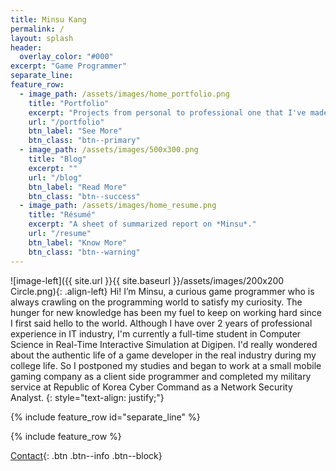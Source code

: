```yaml
---
title: Minsu Kang
permalink: /
layout: splash
header:
  overlay_color: "#000"
excerpt: "Game Programmer"
separate_line:
feature_row:
  - image_path: /assets/images/home_portfolio.png
    title: "Portfolio"
    excerpt: "Projects from personal to professional one that I've made and participated."
    url: "/portfolio"
    btn_label: "See More"
    btn_class: "btn--primary"
  - image_path: /assets/images/500x300.png
    title: "Blog"
    excerpt: ""
    url: "/blog"
    btn_label: "Read More"
    btn_class: "btn--success"
  - image_path: /assets/images/home_resume.png
    title: "Résumé"
    excerpt: "A sheet of summarized report on *Minsu*."
    url: "/resume"
    btn_label: "Know More"
    btn_class: "btn--warning"
---
```


![image-left]({{ site.url }}{{ site.baseurl }}/assets/images/200x200 Circle.png){: .align-left} Hi! I’m Minsu, a curious game programmer who is always crawling on the programming world to satisfy my curiosity. The hunger for new knowledge has been my fuel to keep on working hard since I first said hello to the world. Although I have over 2 years of professional experience in IT industry, I'm currently a full-time student in Computer Science in Real-Time Interactive Simulation at Digipen. I'd really wondered about the authentic life of a game developer in the real industry during my college life. So I postponed my studies and began to work at a small mobile gaming company as a client side programmer and completed my military service at Republic of Korea Cyber Command as a Network Security Analyst.
{: style="text-align: justify;"}

{% include feature_row id="separate_line" %}

{% include feature_row %}

[Contact](/contact){: .btn .btn--info .btn--block}